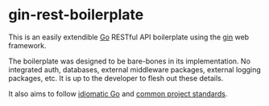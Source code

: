 # gin-rest-boilerplate

This is an easily extendible [Go](https://golang.org/) RESTful API boilerplate using the [gin](https://github.com/gin-gonic/gin) web framework.

The boilerplate was designed to be bare-bones in its implementation. No integrated auth, databases, external middleware packages, external logging packages, etc. It is up to the developer to flesh out these details.

It also aims to follow [idiomatic Go](https://dmitri.shuralyov.com/idiomatic-go) and [common project standards](https://github.com/golang-standards/project-layout).

